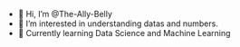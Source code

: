 - 👋 Hi, I’m @The-Ally-Belly
- 👀 I’m interested in understanding datas and numbers.
- 🌱 Currently learning Data Science and Machine Learning


<!---
The-Ally-Belly/The-Ally-Belly is a ✨ special ✨ repository because its `README.md` (this file) appears on your GitHub profile.
You can click the Preview link to take a look at your changes.
--->
